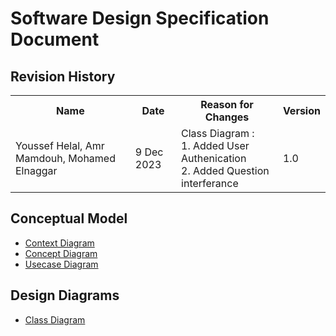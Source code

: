 
# Software Design Specification Document
## Revision History
<table>
<tr>
<th>Name</th>
<th>Date</th>
<th>Reason for Changes</th>
<th>Version</th>
</tr>
<tr>
<td>Youssef Helal, Amr Mamdouh, Mohamed Elnaggar</td>
<td>9 Dec 2023</td>
<td>Class Diagram : <br> 1. Added User Authenication<br> 2. Added Question interferance</td>
<td>1.0</td>
</tr>
</table>

## Conceptual Model
- [Context Diagram](diagrams/context-diagram.md)
- [Concept Diagram](diagrams/concept-diagram.md)
- [Usecase Diagram](diagrams/usecase-diagram.md)
## Design Diagrams
- [Class Diagram](diagrams/class-diagram.md)
